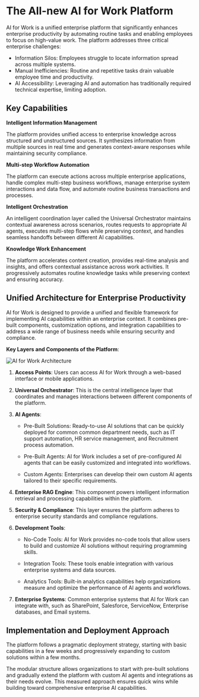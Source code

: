 # The All-new AI for Work Platform
AI for Work is a unified enterprise platform that significantly enhances enterprise productivity by automating routine tasks and enabling employees to focus on high-value work. The platform addresses three critical enterprise challenges:

* Information Silos: Employees struggle to locate information spread across multiple systems.
* Manual Inefficiencies: Routine and repetitive tasks drain valuable employee time and productivity.
* AI Accessibility: Leveraging AI and automation has traditionally required technical expertise, limiting adoption.

## Key Capabilities

**Intelligent Information Management**

The platform provides unified access to enterprise knowledge across structured and unstructured sources. It synthesizes information from multiple sources in real time and generates context-aware responses while maintaining security compliance.  

**Multi-step Workflow Automation**

The platform can execute actions across multiple enterprise applications, handle complex multi-step business workflows, manage enterprise system interactions and data flow, and automate routine business transactions and processes.

**Intelligent Orchestration**

An intelligent coordination layer called the Universal Orchestrator maintains contextual awareness across scenarios, routes requests to appropriate AI agents, executes multi-step flows while preserving context, and handles seamless handoffs between different AI capabilities.

**Knowledge Work Enhancement**

The platform accelerates content creation, provides real-time analysis and insights, and offers contextual assistance across work activities. It progressively automates routine knowledge tasks while preserving context and ensuring accuracy.


## Unified Architecture for Enterprise Productivity
AI for Work is designed to provide a unified and flexible framework for implementing AI capabilities within an enterprise context. It combines pre-built components, customization options, and integration capabilities to address a wide range of business needs while ensuring security and compliance.

**Key Layers and Components of the Platform**:

<img src="../images/ai-for-work-architecture-diagram.svg" alt="AI for Work Architecture" title="AI for Work Architecture" style="border: 0px solid gray; zoom:100%;">

1. **Access Points**: Users can access AI for Work through a web-based interface or mobile applications.   
    
2. **Universal Orchestrator**: This is the central intelligence layer that coordinates and manages interactions between different components of the platform.    
    
3. **AI Agents**:

    * Pre-Built Solutions: Ready-to-use AI solutions that can be quickly deployed for common common department needs, such as IT support automation, HR service management, and Recruitment process automation.
    
    * Pre-Built Agents: AI for Work includes a set of pre-configured AI agents that can be easily customized and integrated into workflows.
    
    * Custom Agents: Enterprises can develop their own custom AI agents tailored to their specific requirements.       

4. **Enterprise RAG Engine**: This component powers intelligent information retrieval and processing capabilities within the platform.
        
5. **Security & Compliance**: This layer ensures the platform adheres to enterprise security standards and compliance regulations.  
    
6. **Development Tools**: 

    * No-Code Tools: AI for Work provides no-code tools that allow users to build and customize AI solutions without requiring programming skills.
    
    * Integration Tools: These tools enable integration with various enterprise systems and data sources.
    
    * Analytics Tools: Built-in analytics capabilities help organizations measure and optimize the performance of AI agents and workflows.   

7. **Enterprise Systems**: Common enterprise systems that AI for Work can integrate with, such as SharePoint, Salesforce, ServiceNow, Enterprise databases, and Email systems.

## Implementation and Deployment Approach
The platform follows a pragmatic deployment strategy, starting with basic capabilities in a few weeks and progressively expanding to custom solutions within a few months. 

The modular structure allows organizations to start with pre-built solutions and gradually extend the platform with custom AI agents and integrations as their needs evolve. This measured approach ensures quick wins while building toward comprehensive enterprise AI capabilities.

